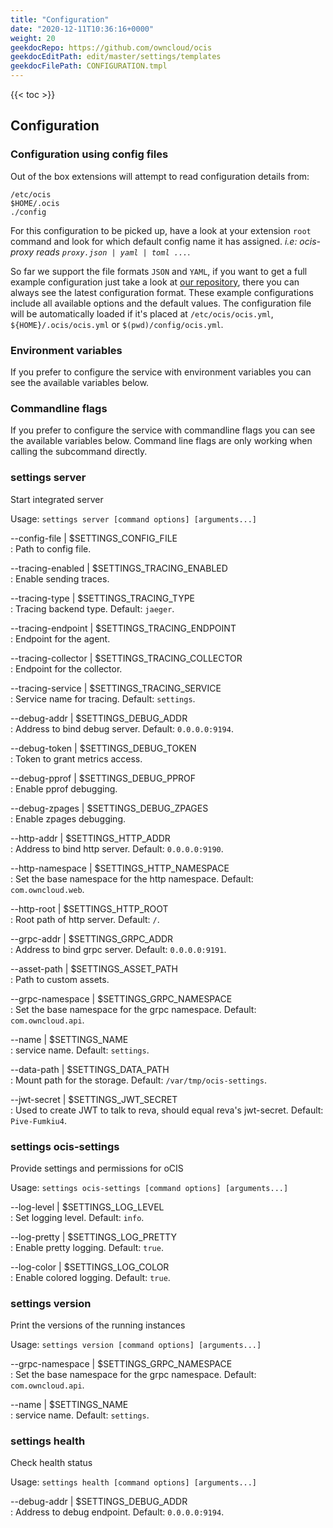 ```yaml
---
title: "Configuration"
date: "2020-12-11T10:36:16+0000"
weight: 20
geekdocRepo: https://github.com/owncloud/ocis
geekdocEditPath: edit/master/settings/templates
geekdocFilePath: CONFIGURATION.tmpl
---
```


{{< toc >}}

## Configuration

### Configuration using config files

Out of the box extensions will attempt to read configuration details from:

```console
/etc/ocis
$HOME/.ocis
./config
```

For this configuration to be picked up, have a look at your extension `root` command and look for which default config name it has assigned. *i.e: ocis-proxy reads `proxy.json | yaml | toml ...`*.

So far we support the file formats `JSON` and `YAML`, if you want to get a full example configuration just take a look at [our repository](https://github.com/owncloud/ocis/tree/master/config), there you can always see the latest configuration format. These example configurations include all available options and the default values. The configuration file will be automatically loaded if it's placed at `/etc/ocis/ocis.yml`, `${HOME}/.ocis/ocis.yml` or `$(pwd)/config/ocis.yml`.

### Environment variables

If you prefer to configure the service with environment variables you can see the available variables below.

### Commandline flags

If you prefer to configure the service with commandline flags you can see the available variables below. Command line flags are only working when calling the subcommand directly.

### settings server

Start integrated server

Usage: `settings server [command options] [arguments...]`

--config-file | $SETTINGS_CONFIG_FILE  
: Path to config file.

--tracing-enabled | $SETTINGS_TRACING_ENABLED  
: Enable sending traces.

--tracing-type | $SETTINGS_TRACING_TYPE  
: Tracing backend type. Default: `jaeger`.

--tracing-endpoint | $SETTINGS_TRACING_ENDPOINT  
: Endpoint for the agent.

--tracing-collector | $SETTINGS_TRACING_COLLECTOR  
: Endpoint for the collector.

--tracing-service | $SETTINGS_TRACING_SERVICE  
: Service name for tracing. Default: `settings`.

--debug-addr | $SETTINGS_DEBUG_ADDR  
: Address to bind debug server. Default: `0.0.0.0:9194`.

--debug-token | $SETTINGS_DEBUG_TOKEN  
: Token to grant metrics access.

--debug-pprof | $SETTINGS_DEBUG_PPROF  
: Enable pprof debugging.

--debug-zpages | $SETTINGS_DEBUG_ZPAGES  
: Enable zpages debugging.

--http-addr | $SETTINGS_HTTP_ADDR  
: Address to bind http server. Default: `0.0.0.0:9190`.

--http-namespace | $SETTINGS_HTTP_NAMESPACE  
: Set the base namespace for the http namespace. Default: `com.owncloud.web`.

--http-root | $SETTINGS_HTTP_ROOT  
: Root path of http server. Default: `/`.

--grpc-addr | $SETTINGS_GRPC_ADDR  
: Address to bind grpc server. Default: `0.0.0.0:9191`.

--asset-path | $SETTINGS_ASSET_PATH  
: Path to custom assets.

--grpc-namespace | $SETTINGS_GRPC_NAMESPACE  
: Set the base namespace for the grpc namespace. Default: `com.owncloud.api`.

--name | $SETTINGS_NAME  
: service name. Default: `settings`.

--data-path | $SETTINGS_DATA_PATH  
: Mount path for the storage. Default: `/var/tmp/ocis-settings`.

--jwt-secret | $SETTINGS_JWT_SECRET  
: Used to create JWT to talk to reva, should equal reva's jwt-secret. Default: `Pive-Fumkiu4`.

### settings ocis-settings

Provide settings and permissions for oCIS

Usage: `settings ocis-settings [command options] [arguments...]`

--log-level | $SETTINGS_LOG_LEVEL  
: Set logging level. Default: `info`.

--log-pretty | $SETTINGS_LOG_PRETTY  
: Enable pretty logging. Default: `true`.

--log-color | $SETTINGS_LOG_COLOR  
: Enable colored logging. Default: `true`.

### settings version

Print the versions of the running instances

Usage: `settings version [command options] [arguments...]`

--grpc-namespace | $SETTINGS_GRPC_NAMESPACE  
: Set the base namespace for the grpc namespace. Default: `com.owncloud.api`.

--name | $SETTINGS_NAME  
: service name. Default: `settings`.

### settings health

Check health status

Usage: `settings health [command options] [arguments...]`

--debug-addr | $SETTINGS_DEBUG_ADDR  
: Address to debug endpoint. Default: `0.0.0.0:9194`.

